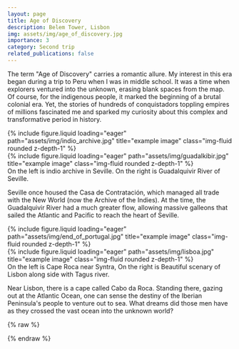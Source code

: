 ```yaml
---
layout: page
title: Age of Discovery
description: Belem Tower, Lisbon
img: assets/img/age_of_discovery.jpg
importance: 3
category: Second trip
related_publications: false
---
```


The term "Age of Discovery" carries a romantic allure. My interest in this era began during a trip to Peru when I was in middle school. It was a time when explorers ventured into the unknown, erasing blank spaces from the map. Of course, for the indigenous people, it marked the beginning of a brutal colonial era. Yet, the stories of hundreds of conquistadors toppling empires of millions fascinated me and sparked my curiosity about this complex and transformative period in history.


<div class="row">
    <div class="col-sm mt-3 mt-md-0">
        {% include figure.liquid loading="eager" path="assets/img/indio_archive.jpg" title="example image" class="img-fluid rounded z-depth-1" %}
    </div>
    <div class="col-sm mt-3 mt-md-0">
        {% include figure.liquid loading="eager" path="assets/img/guadalkibir.jpg" title="example image" class="img-fluid rounded z-depth-1" %}
    </div>
</div>
<div class="caption">
    On the left is indio archive in Seville. On the right is Guadalquivir River of Seville.
</div>

Seville once housed the Casa de Contratación, which managed all trade with the New World (now the Archive of the Indies). At the time, the Guadalquivir River had a much greater flow, allowing massive galleons that sailed the Atlantic and Pacific to reach the heart of Seville.



<div class="row">
    <div class="col-sm mt-3 mt-md-0">
        {% include figure.liquid loading="eager" path="assets/img/end_of_portugal.jpg" title="example image" class="img-fluid rounded z-depth-1" %}
    </div>
    <div class="col-sm mt-3 mt-md-0">
        {% include figure.liquid loading="eager" path="assets/img/lisboa.jpg" title="example image" class="img-fluid rounded z-depth-1" %}
    </div>
</div>
<div class="caption">
    On the left is Cape Roca near Syntra, On the right is Beautiful scenary of Lisbon along side with Tagus river.
</div>


Near Lisbon, there is a cape called Cabo da Roca. Standing there, gazing out at the Atlantic Ocean, one can sense the destiny of the Iberian Peninsula's people to venture out to sea. What dreams did those men have as they crossed the vast ocean into the unknown world?





{% raw %}



{% endraw %}
